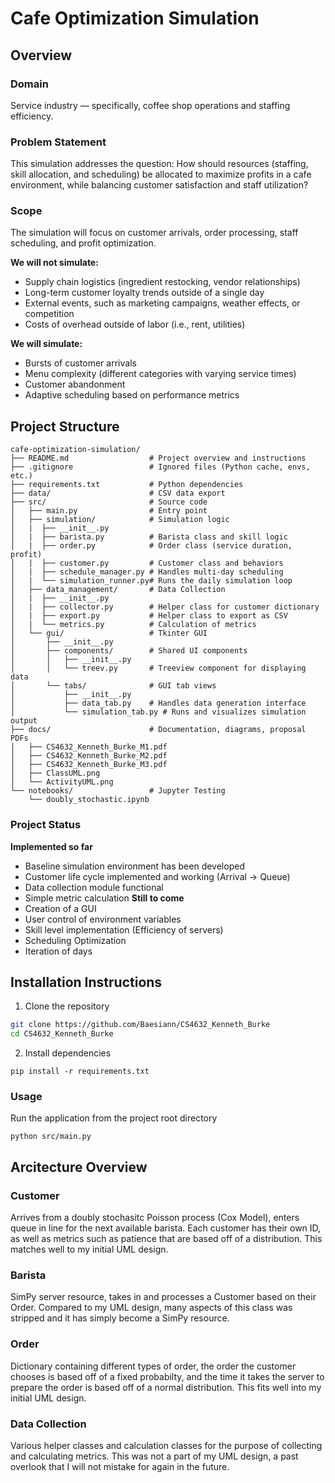 # Cafe Optimization Simulation

## Overview

### Domain
Service industry — specifically, coffee shop operations and staffing efficiency.

### Problem Statement
This simulation addresses the question: How should resources (staffing, skill allocation, and scheduling) be allocated to maximize profits in a cafe environment, while balancing customer satisfaction and staff utilization?

### Scope
The simulation will focus on customer arrivals, order processing, staff scheduling, and profit optimization.  

**We will not simulate:**
- Supply chain logistics (ingredient restocking, vendor relationships)
- Long-term customer loyalty trends outside of a single day
- External events, such as marketing campaigns, weather effects, or competition
- Costs of overhead outside of labor (i.e., rent, utilities)

**We will simulate:**
- Bursts of customer arrivals
- Menu complexity (different categories with varying service times)
- Customer abandonment
- Adaptive scheduling based on performance metrics

## Project Structure

```
cafe-optimization-simulation/
├── README.md                  # Project overview and instructions
├── .gitignore                 # Ignored files (Python cache, envs, etc.)
├── requirements.txt           # Python dependencies
├── data/                      # CSV data export
├── src/                       # Source code
│   ├── main.py                # Entry point
│   ├── simulation/            # Simulation logic
│   |  ├── __init__.py
│   |  ├── barista.py          # Barista class and skill logic
│   |  ├── order.py            # Order class (service duration, profit)
│   |  ├── customer.py         # Customer class and behaviors
│   |  ├── schedule_manager.py # Handles multi-day scheduling
│   |  └── simulation_runner.py# Runs the daily simulation loop
│   ├── data_management/       # Data Collection
│   |  ├── __init__.py         
│   |  ├── collector.py        # Helper class for customer dictionary
│   |  ├── export.py           # Helper class to export as CSV
│   |  └── metrics.py          # Calculation of metrics
│   └── gui/                   # Tkinter GUI
│       ├── __init__.py
│       ├── components/        # Shared UI components
│       │   ├── __init__.py
│       │   └── treev.py       # Treeview component for displaying data
│       └── tabs/              # GUI tab views
│           ├── __init__.py
│           ├── data_tab.py    # Handles data generation interface
│           └── simulation_tab.py # Runs and visualizes simulation output
├── docs/                      # Documentation, diagrams, proposal PDFs
│   ├── CS4632_Kenneth_Burke_M1.pdf
│   ├── CS4632_Kenneth_Burke_M2.pdf
│   ├── CS4632_Kenneth_Burke_M3.pdf
│   ├── ClassUML.png
│   └── ActivityUML.png
└── notebooks/                 # Jupyter Testing
    └── doubly_stochastic.ipynb
```

### Project Status
**Implemented so far**
- Baseline simulation environment has been developed
- Customer life cycle implemented and working (Arrival -> Queue)
- Data collection module functional
- Simple metric calculation
**Still to come**
- Creation of a GUI
- User control of environment variables
- Skill level implementation (Efficiency of servers)
- Scheduling Optimization
- Iteration of days

## Installation Instructions
1. Clone the repository
```bash
git clone https://github.com/Baesiann/CS4632_Kenneth_Burke
cd CS4632_Kenneth_Burke
```
2. Install dependencies
```
pip install -r requirements.txt
```
### Usage
Run the application from the project root directory
```
python src/main.py
```

## Arcitecture Overview
### Customer
Arrives from a doubly stochasitc Poisson process (Cox Model), enters queue in line for the next available barista. Each customer has their own ID, as well as metrics such as patience that are based off of a distribution. This matches well to my initial UML design.

### Barista
SimPy server resource, takes in and processes a Customer based on their Order. Compared to my UML design, many aspects of this class was stripped and it has simply become a SimPy resource.

### Order
Dictionary containing different types of order, the order the customer chooses is based off of a fixed probabilty, and the time it takes the server to prepare the order is based off of a normal distribution. This fits well into my initial UML design.

### Data Collection
Various helper classes and calculation classes for the purpose of collecting and calculating metrics. This was not a part of my UML design, a past overlook that I will not mistake for again in the future.